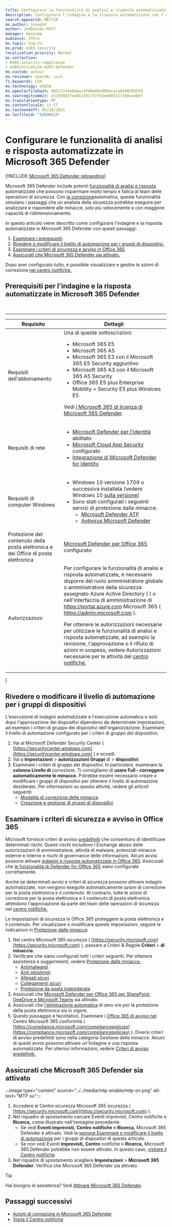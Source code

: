 ```yaml
---
title: Configurare le funzionalità di analisi e risposta automatizzate in Microsoft 365 Defender
description: Configurare l'indagine e la risposta automatizzate con l'auto-riparazione in Microsoft 365 Defender
search.appverid: MET150
ms.author: josephd
author: JoeDavies-MSFT
manager: dansimp
audience: ITPro
ms.topic: how-to
ms.prod: m365-security
localization_priority: Normal
ms.collection:
- M365-security-compliance
- m365initiative-m365-defender
ms.custom: autoir
ms.reviewer: evaldm, isco
f1.keywords: CSH
ms.technology: m365d
ms.openlocfilehash: 685c23f4e8daac4f00e0bbd90dcaca9a80703559
ms.sourcegitcommit: a3359982fea01339c7377e3ee89f223788cee0bf
ms.translationtype: MT
ms.contentlocale: it-IT
ms.lasthandoff: 05/28/2021
ms.locfileid: "52696515"
---
```

# <a name="configure-automated-investigation-and-response-capabilities-in-microsoft-365-defender"></a>Configurare le funzionalità di analisi e risposta automatizzate in Microsoft 365 Defender

[!INCLUDE [Microsoft 365 Defender rebranding](../includes/microsoft-defender.md)]

Microsoft 365 Defender include potenti [funzionalità di analisi e risposta](m365d-autoir.md) automatizzate che possono risparmiare molto tempo e fatica al team delle operazioni di sicurezza. Con [la correzione](m365d-autoir.md#how-automated-investigation-and-self-healing-works)automatica, queste funzionalità simulano i passaggi che un analista della sicurezza potrebbe eseguire per analizzare e rispondere alle minacce, solo più velocemente e con maggiore capacità di ridimensionamento.

In questo articolo viene descritto come configurare l'indagine e la risposta automatizzate in Microsoft 365 Defender con questi passaggi:

1. [Esaminare i prerequisiti](#prerequisites-for-automated-investigation-and-response-in-microsoft-365-defender).
2. [Rivedere o modificare il livello di automazione per i gruppi di dispositivi.](#review-or-change-the-automation-level-for-device-groups)
3. [Esaminare i criteri di sicurezza e avviso in Office 365](#review-your-security-and-alert-policies-in-office-365).
4. [Assicurati che Microsoft 365 Defender sia attivato.](#make-sure-microsoft-365-defender-is-turned-on)

Dopo aver configurato tutto, è possibile visualizzare e gestire le azioni di correzione [nel centro notifiche.](m365d-autoir-actions.md)

## <a name="prerequisites-for-automated-investigation-and-response-in-microsoft-365-defender"></a>Prerequisiti per l'indagine e la risposta automatizzate in Microsoft 365 Defender

<br>

****

|Requisito|Dettagli|
|---|---|
|Requisiti dell'abbonamento|Una di queste sottoscrizioni: <ul><li>Microsoft 365 E5</li><li>Microsoft 365 A5</li><li>Microsoft 365 E3 con il Microsoft 365 E5 Security aggiuntivo</li><li>Microsoft 365 A3 con il Microsoft 365 A5 Security</li><li>Office 365 E5 plus Enterprise Mobility + Security E5 plus Windows E5</li></ul> <p> Vedi [i Microsoft 365 di licenza di Microsoft 365 Defender](./prerequisites.md#licensing-requirements).|
|Requisiti di rete|<ul><li>[Microsoft Defender per l'identità](/azure-advanced-threat-protection/what-is-atp) abilitato</li><li>[Microsoft Cloud App Security](/cloud-app-security/what-is-cloud-app-security) configurato</li><li>[Integrazione di Microsoft Defender for Identity](/cloud-app-security/mdi-integration)</li></ul>|
|Requisiti di computer Windows|<ul><li>Windows 10 versione 1709 o successiva installata (vedere Windows 10 [sulla versione](/windows/release-information/))</li><li>Sono stati configurati i seguenti servizi di protezione dalle minacce:<ul><li>[Microsoft Defender ATP](../defender-endpoint/configure-endpoints.md)</li><li>[Antivirus Microsoft Defender](/windows/security/threat-protection/windows-defender-antivirus/configure-windows-defender-antivirus-features)</li></ul></li></ul>|
|Protezione del contenuto della posta elettronica e dei Office di posta elettronica|[Microsoft Defender per Office 365](/microsoft-365/security/office-365-security/defender-for-office-365#configure-atp-policies) configurato|
|Autorizzazioni|Per configurare le funzionalità di analisi e risposta automatizzate, è necessario disporre del ruolo amministratore globale o amministratore della sicurezza assegnato Azure Active Directory ( ) o nell'interfaccia di amministrazione di <https://portal.azure.com> Microsoft 365 ( <https://admin.microsoft.com> ). <p> Per ottenere le autorizzazioni necessarie per utilizzare le funzionalità di analisi e risposta automatizzate, ad esempio la revisione, l'approvazione o il rifiuto di azioni in sospeso, vedere Autorizzazioni necessarie per le attività del [centro notifiche.](m365d-action-center.md#required-permissions-for-action-center-tasks)|
|

## <a name="review-or-change-the-automation-level-for-device-groups"></a>Rivedere o modificare il livello di automazione per i gruppi di dispositivi

L'esecuzione di indagini automatizzate e l'esecuzione automatica o solo dopo l'approvazione dei dispositivi dipendono da determinate impostazioni, ad esempio i criteri di gruppo dei dispositivi dell'organizzazione. Esaminare il livello di automazione configurato per i criteri di gruppo del dispositivo.

1. Vai al Microsoft Defender Security Center ( [https://securitycenter.windows.com](https://securitycenter.windows.com) ) e accedi.
2. Vai a **Impostazioni**  >  **autorizzazioni Gruppi** di  >  **dispositivi**.
3. Esaminare i criteri di gruppo dei dispositivi. In particolare, esaminare la **colonna Livello di** correzione. Ti consigliamo di **usare Full - correggere automaticamente le minacce.**  Potrebbe essere necessario creare o modificare i gruppi di dispositivi per ottenere il livello di automazione desiderato. Per informazioni su questa attività, vedere gli articoli seguenti:
   - [Modalità di correzione delle minacce](/windows/security/threat-protection/microsoft-defender-atp/automated-investigations#how-threats-are-remediated)
   - [Creazione e gestione di gruppi di dispositivi](/windows/security/threat-protection/microsoft-defender-atp/machine-groups)

## <a name="review-your-security-and-alert-policies-in-office-365"></a>Esaminare i criteri di sicurezza e avviso in Office 365

Microsoft fornisce criteri di avviso [predefiniti](../../compliance/alert-policies.md) che consentono di identificare determinati rischi. Questi rischi includono l Exchange abuso delle autorizzazioni di amministratore, attività di malware, potenziali minacce esterne e interne e rischi di governance delle informazioni. Alcuni avvisi possono attivare [indagini e risposte automatizzate in Office 365](../office-365-security/office-365-air.md). Assicurati che [le funzionalità di Defender for Office 365](../office-365-security/defender-for-office-365.md) siano configurate correttamente.

Anche se determinati avvisi e criteri di sicurezza possono attivare indagini automatizzate, non vengono eseguite automaticamente azioni di correzione per la posta *elettronica e il contenuto.* Al contrario, tutte le azioni di correzione per la posta elettronica e il contenuto di posta elettronica attendono l'approvazione da parte del team delle operazioni di sicurezza nel [centro notifiche.](m365d-action-center.md)

Le impostazioni di sicurezza in Office 365 proteggere la posta elettronica e il contenuto. Per visualizzare o modificare queste impostazioni, seguire le indicazioni in [Protezione dalle minacce](../office-365-security/protect-against-threats.md).

1. Nel centro Microsoft 365 sicurezza ( [https://security.microsoft.com](https://security.microsoft.com) ), passare a Criteri & Regole **Criteri** \> **di minaccia**.
2. Verificare che siano configurati tutti i criteri seguenti. Per ottenere assistenza e suggerimenti, vedere [Protezione dalle minacce.](/microsoft-365/security/office-365-security/protect-against-threats)
   - [Antimalware)](../office-365-security/protect-against-threats.md#part-1---anti-malware-protection-in-eop)
   - [Anti-phishing)](../office-365-security/protect-against-threats.md#part-2---anti-phishing-protection)
   - [Allegati sicuri](../office-365-security/protect-against-threats.md#safe-attachments-policies-in-microsoft-defender-for-office-365)
   - [Collegamenti sicuri](../office-365-security/protect-against-threats.md#safe-links-policies-in-microsoft-defender-for-office-365)
   - [Protezione da posta indesiderata](../office-365-security/protect-against-threats.md#part-3---anti-spam-protection-in-eop)
3. Assicurati che [Microsoft Defender per Office 365 per SharePoint, OneDrive e Microsoft Teams](../office-365-security/protect-against-threats.md#part-5---verify-safe-attachments-for-sharepoint-onedrive-and-microsoft-teams-is-turned-on) sia attivato.
4. Assicurati che [l'eliminazione automatica](../office-365-security/protect-against-threats.md#zero-hour-auto-purge-for-email-in-eop) di zero ore per la protezione della posta elettronica sia in vigore.
5. Questo passaggio è facoltativo. Esaminare i [Office 365 di avviso nel](../../compliance/alert-policies.md) Centro Microsoft 365 conformità ( [https://compliance.microsoft.com/compliancepolicies](https://compliance.microsoft.com/compliancepolicies) ). Diversi criteri di avviso predefiniti sono nella categoria Gestione delle minacce. Alcuni di questi avvisi possono attivare un'indagine e una risposta automatizzate. Per ulteriori informazioni, vedere [Criteri di avviso predefiniti.](../../compliance/alert-policies.md#default-alert-policies)

## <a name="make-sure-microsoft-365-defender-is-turned-on"></a>Assicurati che Microsoft 365 Defender sia attivato

:::image type="content" source="../../media/mtp-enable/mtp-on.png" alt-text="MTP su":::

1. Accedere al Centro sicurezza Microsoft 365 sicurezza ( [https://security.microsoft.com](https://security.microsoft.com) ).
2. Nel riquadro di spostamento cercare Eventi imprevisti, Centro notifiche e **Ricerca,** come illustrato nell'immagine precedente.
   - Se vedi **Eventi imprevisti,** **Centro notifiche** e **Ricerca,** Microsoft 365 Defender è attivato. Vedi la [sezione Esaminare o modificare il livello di automazione](#review-or-change-the-automation-level-for-device-groups) per i gruppi di dispositivi di questo articolo.
   - Se non vedi *Eventi* **imprevisti,** **Centro** notifiche o **Ricerca,** Microsoft 365 Defender potrebbe non essere attivato. In questo caso, [visitare il Centro notifiche](m365d-action-center.md).
3. Nel riquadro di spostamento scegliere **Impostazioni**  >  **Microsoft 365 Defender**. Verifica che Microsoft 365 Defender sia attivato.

> [!TIP]
> Hai bisogno di assistenza? Vedi [Attivare Microsoft 365 Defender](m365d-enable.md).

## <a name="next-steps"></a>Passaggi successivi

- [Azioni di correzione in Microsoft 365 Defender](m365d-remediation-actions.md)
- [Visita il Centro notifiche](m365d-action-center.md)
